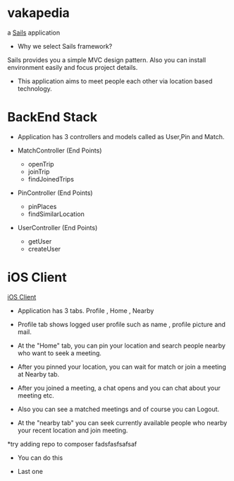 # vakapedia

a [Sails](http://sailsjs.org) application


* Why we select Sails framework?

 Sails provides you a simple MVC design pattern. Also you can install environment easily and focus project details.


* This application aims to meet people each other via location based technology.

# BackEnd Stack

* Application has 3 controllers and models called as User,Pin and Match.

* MatchController (End Points)
	- openTrip
	- joinTrip
	- findJoinedTrips 

* PinController (End Points)
	- pinPlaces
	- findSimilarLocation

* UserController (End Points)
	- getUser
	- createUser

# iOS Client

[iOS Client](https://github.com/alpmusti/vakapedia_ios)

* Application has 3 tabs. Profile , Home , Nearby

* Profile tab shows logged user profile such as name , profile picture and mail.

* At the "Home" tab, you can pin your location and search people nearby who want to seek a meeting.

* After you pinned your location, you can wait for match or join a meeting at Nearby tab.

* After you joined a meeting, a chat opens and you can chat about your meeting etc.

* Also you can see a matched meetings and of course you can Logout.

* At the "nearby tab" you can seek currently available people who nearby your recent location and join
meeting.

*try adding repo to composer fadsfasfsafsaf

* You can do this 

* Last one
